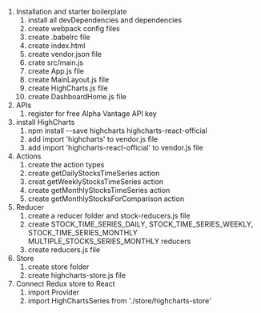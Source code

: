 1. Installation and starter boilerplate
   1. install all devDependencies and dependencies
   2. create webpack config files
   3. create .babelrc file
   4. create index.html
   5. create vendor.json file
   6. crate src/main.js
   7. create App.js file
   8. create MainLayout.js file
   9. create HighCharts.js file
   10. create DashboardHome.js file
2. APIs
   1. register for free Alpha Vantage API key
3. install HighCharts
   1. npm install --save highcharts highcharts-react-official
   2. add import 'highcharts' to vendor.js file
   3. add import 'highcharts-react-official' to vendor.js file
4. Actions
   1. create the action types
   2. create getDailyStocksTimeSeries action
   3. creat getWeeklyStocksTimeSeries action
   4. create getMonthlyStocksTimeSeries action
   5. create getMonthlyStocksForComparison action
5. Reducer
   1. create a reducer folder and stock-reducers.js file
   2. create STOCK_TIME_SERIES_DAILY, STOCK_TIME_SERIES_WEEKLY, STOCK_TIME_SERIES_MONTHLY MULTIPLE_STOCKS_SERIES_MONTHLY reducers
   3. create reducers.js file
6. Store
   1. create store folder
   2. create highcharts-store.js file
7. Connect Redux store to React
   1. import Provider
   2. import HighChartsSeries from './store/highcharts-store'
